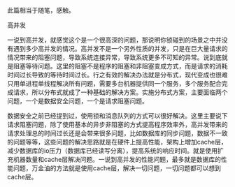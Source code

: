 此篇相当于随笔，感触。

高并发

一说到高并发，就感觉这个是一个很高深的问题，那说明你锁碰到的场景之中并没有遇到多少高并发的情况。高并发不是一个另外性质的并发，只是在巨大量请求的情况带来的阻塞问题，导致系统连接异常，导致系统更多不可知的异常。说到底就是阻塞等待问题。这里的阻塞不是程序的阻塞和非阻塞变成方式，而是请求的消耗时间过长导致的等待时间过长。行之有效的解决办法就是分布式，现代变成也很难只用单进程单线程解决所有问题，需要多台机器提供同一个服务，多个服务配合完成请求，所以分布式就成了一种基础的解决方案。实施分布式方案，主要面临两个问题，一个是数据安全问题，一个是请求阻塞问题。

数据安全之前已经提到过，使用锁和消息队列的方式可以很好解决。这里主要说下请求阻塞问题，除了使用基本的异步非阻塞的方式提高程序效率外，高并发带来的请求处理总的时间过长还是会带来很多问题，比如数据库的同步问题，数据不一致的问题等等，这些问题的解决思路就是在硬件上提高性能，架构上增加cache层，减少数据库的io压力（数据库已经读写分离），提高系统的响应时间。就是使用扩充机器数量和cache层解决问题。一说到高并发的性能问题，最多就是数据库的性能问题，万金油的方法就是使用cache层，解决一切问题，一切问题都可以想到cache层。
